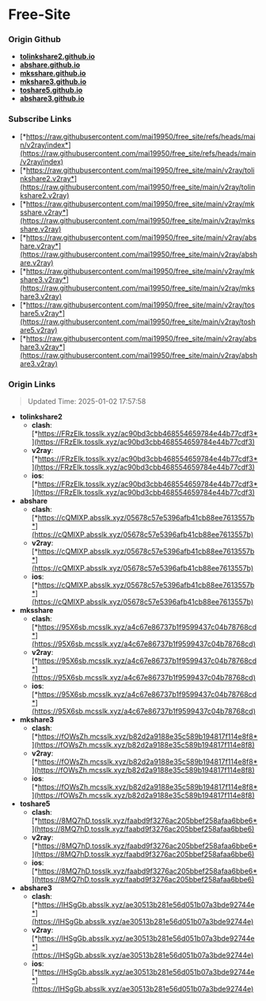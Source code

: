 # Free-Site

### Origin Github

- [**tolinkshare2.github.io**](https://github.com/tolinkshare2/tolinkshare2.github.io)
- [**abshare.github.io**](https://github.com/abshare/abshare.github.io)
- [**mksshare.github.io**](https://github.com/mksshare/mksshare.github.io)
- [**mkshare3.github.io**](https://github.com/mkshare3/mkshare3.github.io)
- [**toshare5.github.io**](https://github.com/toshare5/toshare5.github.io)
- [**abshare3.github.io**](https://github.com/abshare3/abshare3.github.io)

### Subscribe Links

- [*https://raw.githubusercontent.com/mai19950/free_site/refs/heads/main/v2ray/index*](https://raw.githubusercontent.com/mai19950/free_site/refs/heads/main/v2ray/index)
- [*https://raw.githubusercontent.com/mai19950/free_site/main/v2ray/tolinkshare2.v2ray*](https://raw.githubusercontent.com/mai19950/free_site/main/v2ray/tolinkshare2.v2ray)
- [*https://raw.githubusercontent.com/mai19950/free_site/main/v2ray/mksshare.v2ray*](https://raw.githubusercontent.com/mai19950/free_site/main/v2ray/mksshare.v2ray)
- [*https://raw.githubusercontent.com/mai19950/free_site/main/v2ray/abshare.v2ray*](https://raw.githubusercontent.com/mai19950/free_site/main/v2ray/abshare.v2ray)
- [*https://raw.githubusercontent.com/mai19950/free_site/main/v2ray/mkshare3.v2ray*](https://raw.githubusercontent.com/mai19950/free_site/main/v2ray/mkshare3.v2ray)
- [*https://raw.githubusercontent.com/mai19950/free_site/main/v2ray/toshare5.v2ray*](https://raw.githubusercontent.com/mai19950/free_site/main/v2ray/toshare5.v2ray)
- [*https://raw.githubusercontent.com/mai19950/free_site/main/v2ray/abshare3.v2ray*](https://raw.githubusercontent.com/mai19950/free_site/main/v2ray/abshare3.v2ray)

### Origin Links

> Updated Time: 2025-01-02 17:57:58

- **tolinkshare2**
  - **clash**: [*https://FRzEIk.tosslk.xyz/ac90bd3cbb468554659784e44b77cdf3*](https://FRzEIk.tosslk.xyz/ac90bd3cbb468554659784e44b77cdf3)
  - **v2ray**: [*https://FRzEIk.tosslk.xyz/ac90bd3cbb468554659784e44b77cdf3*](https://FRzEIk.tosslk.xyz/ac90bd3cbb468554659784e44b77cdf3)
  - **ios**: [*https://FRzEIk.tosslk.xyz/ac90bd3cbb468554659784e44b77cdf3*](https://FRzEIk.tosslk.xyz/ac90bd3cbb468554659784e44b77cdf3)
- **abshare**
  - **clash**: [*https://cQMIXP.absslk.xyz/05678c57e5396afb41cb88ee7613557b*](https://cQMIXP.absslk.xyz/05678c57e5396afb41cb88ee7613557b)
  - **v2ray**: [*https://cQMIXP.absslk.xyz/05678c57e5396afb41cb88ee7613557b*](https://cQMIXP.absslk.xyz/05678c57e5396afb41cb88ee7613557b)
  - **ios**: [*https://cQMIXP.absslk.xyz/05678c57e5396afb41cb88ee7613557b*](https://cQMIXP.absslk.xyz/05678c57e5396afb41cb88ee7613557b)
- **mksshare**
  - **clash**: [*https://95X6sb.mcsslk.xyz/a4c67e86737b1f9599437c04b78768cd*](https://95X6sb.mcsslk.xyz/a4c67e86737b1f9599437c04b78768cd)
  - **v2ray**: [*https://95X6sb.mcsslk.xyz/a4c67e86737b1f9599437c04b78768cd*](https://95X6sb.mcsslk.xyz/a4c67e86737b1f9599437c04b78768cd)
  - **ios**: [*https://95X6sb.mcsslk.xyz/a4c67e86737b1f9599437c04b78768cd*](https://95X6sb.mcsslk.xyz/a4c67e86737b1f9599437c04b78768cd)
- **mkshare3**
  - **clash**: [*https://fOWsZh.mcsslk.xyz/b82d2a9188e35c589b194817f114e8f8*](https://fOWsZh.mcsslk.xyz/b82d2a9188e35c589b194817f114e8f8)
  - **v2ray**: [*https://fOWsZh.mcsslk.xyz/b82d2a9188e35c589b194817f114e8f8*](https://fOWsZh.mcsslk.xyz/b82d2a9188e35c589b194817f114e8f8)
  - **ios**: [*https://fOWsZh.mcsslk.xyz/b82d2a9188e35c589b194817f114e8f8*](https://fOWsZh.mcsslk.xyz/b82d2a9188e35c589b194817f114e8f8)
- **toshare5**
  - **clash**: [*https://8MQ7hD.tosslk.xyz/faabd9f3276ac205bbef258afaa6bbe6*](https://8MQ7hD.tosslk.xyz/faabd9f3276ac205bbef258afaa6bbe6)
  - **v2ray**: [*https://8MQ7hD.tosslk.xyz/faabd9f3276ac205bbef258afaa6bbe6*](https://8MQ7hD.tosslk.xyz/faabd9f3276ac205bbef258afaa6bbe6)
  - **ios**: [*https://8MQ7hD.tosslk.xyz/faabd9f3276ac205bbef258afaa6bbe6*](https://8MQ7hD.tosslk.xyz/faabd9f3276ac205bbef258afaa6bbe6)
- **abshare3**
  - **clash**: [*https://IHSgGb.absslk.xyz/ae30513b281e56d051b07a3bde92744e*](https://IHSgGb.absslk.xyz/ae30513b281e56d051b07a3bde92744e)
  - **v2ray**: [*https://IHSgGb.absslk.xyz/ae30513b281e56d051b07a3bde92744e*](https://IHSgGb.absslk.xyz/ae30513b281e56d051b07a3bde92744e)
  - **ios**: [*https://IHSgGb.absslk.xyz/ae30513b281e56d051b07a3bde92744e*](https://IHSgGb.absslk.xyz/ae30513b281e56d051b07a3bde92744e)
